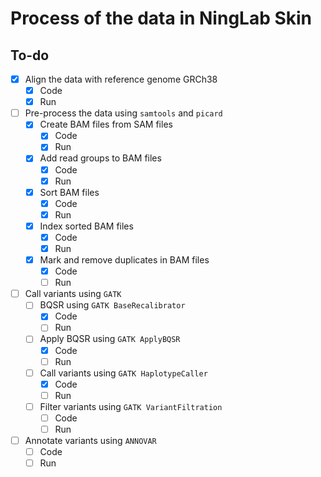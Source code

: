 # Process of the data in NingLab Skin

## To-do

- [x] Align the data with reference genome GRCh38
    - [x] Code
    - [x] Run
- [ ] Pre-process the data using `samtools` and `picard`
  - [x] Create BAM files from SAM files
    - [x] Code
    - [x] Run
  - [x] Add read groups to BAM files
    - [x] Code
    - [x] Run
  - [x] Sort BAM files
    - [x] Code
    - [x] Run
  - [x] Index sorted BAM files
    - [x] Code
    - [x] Run
  - [x] Mark and remove duplicates in BAM files
    - [x] Code
    - [ ] Run
- [ ] Call variants using `GATK`
  - [ ] BQSR using `GATK BaseRecalibrator`
    - [x] Code
    - [ ] Run
  - [ ] Apply BQSR using `GATK ApplyBQSR`
    - [x] Code
    - [ ] Run
  - [ ] Call variants using `GATK HaplotypeCaller`
    - [x] Code
    - [ ] Run
  - [ ] Filter variants using `GATK VariantFiltration`
    - [ ] Code
    - [ ] Run
- [ ] Annotate variants using `ANNOVAR`
    - [ ] Code
    - [ ] Run
